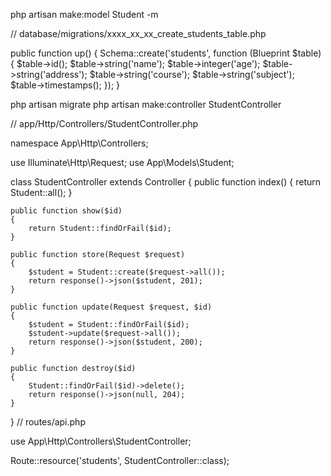 php artisan make:model Student -m

// database/migrations/xxxx_xx_xx_create_students_table.php

public function up()
{
    Schema::create('students', function (Blueprint $table) {
        $table->id();
        $table->string('name');
        $table->integer('age');
        $table->string('address');
        $table->string('course');
        $table->string('subject');
        $table->timestamps();
    });
}

php artisan migrate
php artisan make:controller StudentController

// app/Http/Controllers/StudentController.php

namespace App\Http\Controllers;

use Illuminate\Http\Request;
use App\Models\Student;

class StudentController extends Controller
{
    public function index()
    {
        return Student::all();
    }

    public function show($id)
    {
        return Student::findOrFail($id);
    }

    public function store(Request $request)
    {
        $student = Student::create($request->all());
        return response()->json($student, 201);
    }

    public function update(Request $request, $id)
    {
        $student = Student::findOrFail($id);
        $student->update($request->all());
        return response()->json($student, 200);
    }

    public function destroy($id)
    {
        Student::findOrFail($id)->delete();
        return response()->json(null, 204);
    }
}
// routes/api.php

use App\Http\Controllers\StudentController;

Route::resource('students', StudentController::class);



